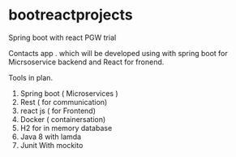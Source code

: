 # bootreactprojects
Spring boot with react PGW trial


Contacts app .  which will be developed using with spring boot for Micrsoservice backend and React for fronend.

Tools in plan.
  1. Spring boot ( Microservices )
  2. Rest  ( for communication)
  3. react js ( for Frontend)
  4. Docker ( containersation)
  5. H2  for in memory database
  6. Java 8 with lamda 
  7. Junit With mockito
